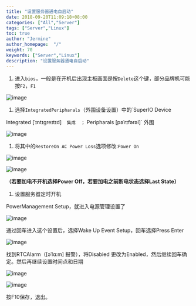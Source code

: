 ```yaml
---
title: "设置服务器通电自启动"
date: 2018-09-20T11:09:18+08:00
categories: ["All","Server"]
tags: ["Server","Linux"]
toc: true
author: "Jermine"
author_homepage:  "/"
weight: 70
keywords: ["Server","Linux"]
description: "设置服务器通电自启动"
---
```


1. 进入`bios`，一般是在开机后出现主板画面是按`Delete`这个键，部分品牌机可能按`F2`，`F1`

![image](/img/server/1.png)


1. 选择`IntegratedPeripharals`（外围设备设置）中的`SuperIO Device

Integrated [ˈɪntɪgreɪtɪd]`  集成  ；` Peripharals [pəˈrɪfərəl]` 外围

![image](/img/server/2.png)

1. 将其中的`RestoreOn AC Power Loss`选项修改:`Power On`


![image](/img/server/3.png)


![image](/img/server/4.png)



**（若要加电不开机选择Power Off，若要加电之前断电状态选择Last State）**

1. 设置服务器定时开机

PowerManagement Setup，就进入电源管理设置了


![image](/img/server/5.png)

通过回车进入这个设置后，选择Wake Up Event Setup，回车选择Press Enter

![image](/img/server/6.png)

找到RTCAlarm（[əˈlɑ:m] 报警），将Disabied 更改为Enabled，然后继续回车确定。然后再继续设置时间点和日期

![image](/img/server/7.png)

![image](/img/server/8.png)

按F10保存，退出。